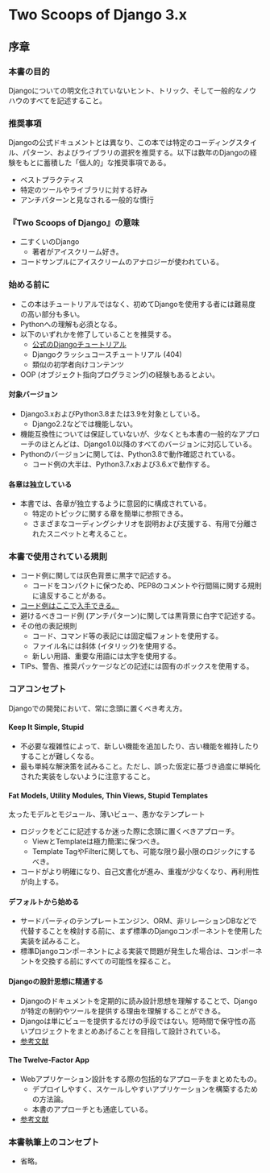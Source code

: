 # Two Scoops of Django 3.x

## 序章

### 本書の目的

Djangoについての明文化されていないヒント、トリック、そして一般的なノウハウのすべてを記述すること。

### 推奨事項
Djangoの公式ドキュメントとは異なり、この本では特定のコーディングスタイル、パターン、およびライブラリの選択を推奨する。以下は数年のDjangoの経験をもとに蓄積した「個人的」な推奨事項である。

- ベストプラクティス
- 特定のツールやライブラリに対する好み
- アンチパターンと見なされる一般的な慣行

### 『Two Scoops of Django』の意味
- 二すくいのDjango
  - 著者がアイスクリーム好き。
- コードサンプルにアイスクリームのアナロジーが使われている。

### 始める前に
- この本はチュートリアルではなく、初めてDjangoを使用する者には難易度の高い部分も多い。
- Pythonへの理解も必須となる。
- 以下のいずれかを修了していることを推奨する。
  - [公式のDjangoチュートリアル](https://docs.djangoproject.com/en/3.2/intro/tutorial01/)
  - Djangoクラッシュコースチュートリアル (404)
  - 類似の初学者向けコンテンツ
- OOP (オブジェクト指向プログラミング)の経験もあるとよい。

#### 対象バージョン
- Django3.xおよびPython3.8または3.9を対象としている。
  - Django2.2などでは機能しない。
- 機能互換性については保証していないが、少なくとも本書の一般的なアプローチのほとんどは、Django1.0以降のすべてのバージョンに対応している。
- Pythonのバージョンに関しては、Python3.8で動作確認されている。
  - コード例の大半は、Python3.7.xおよび3.6.xで動作する。

#### 各章は独立している
- 本書では、各章が独立するように意図的に構成されている。
  - 特定のトピックに関する章を簡単に参照できる。
  - さまざまなコーディングシナリオを説明および支援する、有用で分離されたスニペットと考えること。

### 本書で使用されている規則
- コード例に関しては灰色背景に黒字で記述する。
  - コードをコンパクトに保つため、PEP8のコメントや行間隔に関する規則に違反することがある。
- [コード例はここで入手できる。](github.com/feldroy/two-scoops-of-django-3.x.)
- 避けるべきコード例 (アンチパターン)に関しては黒背景に白字で記述する。
- その他の表記規則
  - コード、コマンド等の表記には固定幅フォントを使用する。
  - ファイル名には斜体 (イタリック)を使用する。
  - 新しい用語、重要な用語には太字を使用する。
- TIPs、警告、推奨パッケージなどの記述には固有のボックスを使用する。

### コアコンセプト
Djangoでの開発において、常に念頭に置くべき考え方。

#### Keep It Simple, Stupid
- 不必要な複雑性によって、新しい機能を追加したり、古い機能を維持したりすることが難しくなる。
- 最も単純な解決策を試みること。ただし、誤った仮定に基づき過度に単純化された実装をしないように注意すること。

#### Fat Models, Utility Modules, Thin Views, Stupid Templates
太ったモデルとモジュール、薄いビュー、愚かなテンプレート
- ロジックをどこに記述するか迷った際に念頭に置くべきアプローチ。
  - ViewとTemplateは極力簡潔に保つべき。
  - Template TagやFilterに関しても、可能な限り最小限のロジックにするべき。
- コードがより明確になり、自己文書化が進み、重複が少なくなり、再利用性が向上する。

#### デフォルトから始める
- サードパーティのテンプレートエンジン、ORM、非リレーションDBなどで代替することを検討する前に、まず標準のDjangoコンポーネントを使用した実装を試みること。
- 標準Djangoコンポーネントによる実装で問題が発生した場合は、コンポーネントを交換する前にすべての可能性を探ること。

#### Djangoの設計思想に精通する
- Djangoのドキュメントを定期的に読み設計思想を理解することで、Djangoが特定の制約やツールを提供する理由を理解することができる。
- Djangoは単にビューを提供するだけの手段ではない。短時間で保守性の高いプロジェクトをまとめあげることを目指して設計されている。
- [参考文献](https://docs.djangoproject.com/en/3.2/misc/design-philosophies/)

#### The Twelve-Factor App
- Webアプリケーション設計をする際の包括的なアプローチをまとめたもの。
  - デプロイしやすく、スケールしやすいアプリケーションを構築するための方法論。
  - 本書のアプローチとも通底している。
- [参考文献](https://12factor.net/)

### 本書執筆上のコンセプト
- 省略。